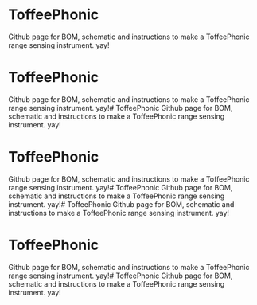# ToffeePhonic
Github page for BOM, schematic and instructions to make a ToffeePhonic range sensing instrument. yay!
# ToffeePhonic
Github page for BOM, schematic and instructions to make a ToffeePhonic range sensing instrument. yay!# ToffeePhonic
Github page for BOM, schematic and instructions to make a ToffeePhonic range sensing instrument. yay!
# ToffeePhonic
Github page for BOM, schematic and instructions to make a ToffeePhonic range sensing instrument. yay!# ToffeePhonic
Github page for BOM, schematic and instructions to make a ToffeePhonic range sensing instrument. yay!# ToffeePhonic
Github page for BOM, schematic and instructions to make a ToffeePhonic range sensing instrument. yay!
# ToffeePhonic
Github page for BOM, schematic and instructions to make a ToffeePhonic range sensing instrument. yay!# ToffeePhonic
Github page for BOM, schematic and instructions to make a ToffeePhonic range sensing instrument. yay!
